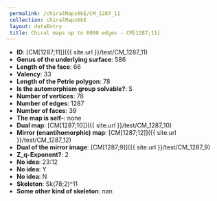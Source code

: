 ```yaml
--- 
 permalink: /chiralMaps6kE/CM_1287_11 
 collection: chiralMaps6kE
 layout: dataEntry
 title: Chiral maps up to 6000 edges - CM[1287;11]
---
```


- **ID**: [CM[1287;11]]({{ site.url }}/test/CM_1287_11)
- **Genus of the underlying surface**: 586
- **Length of the face**: 66
- **Valency**: 33
- **Length of the Petrie polygon**: 78
- **Is the automorphism group solvable?**: S
- **Number of vertices**: 78
- **Number of edges**: 1287
- **Number of faces**: 39
- **The map is self-**: none
- **Dual map**: [CM[1287;10]]({{ site.url }}/test/CM_1287_10)
- **Mirror (enantihomorphic) map**: [CM[1287;12]]({{ site.url }}/test/CM_1287_12)
- **Dual of the mirror image**: [CM[1287;9]]({{ site.url }}/test/CM_1287_9)
- **Z_q-Exponent?**: 2
- **No idea**:  23:12
- **No idea**: Y
- **No idea**: N
- **Skeleton**: Sk(78;2)^11
- **Some other kind of skeleton**: nan
